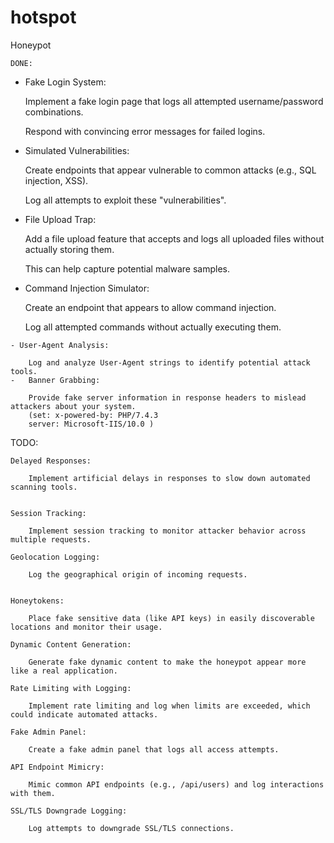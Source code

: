 # hotspot
Honeypot

    DONE: 
   - Fake Login System:

        Implement a fake login page that logs all attempted username/password combinations.

        Respond with convincing error messages for failed logins.
   
   - Simulated Vulnerabilities:

        Create endpoints that appear vulnerable to common attacks (e.g., SQL injection, XSS).

        Log all attempts to exploit these "vulnerabilities".

    
   - File Upload Trap:

        Add a file upload feature that accepts and logs all uploaded files without actually storing them.

        This can help capture potential malware samples.
    
   - Command Injection Simulator:

        Create an endpoint that appears to allow command injection.

        Log all attempted commands without actually executing them.
    
    - User-Agent Analysis:

        Log and analyze User-Agent strings to identify potential attack tools.
    -   Banner Grabbing:

        Provide fake server information in response headers to mislead attackers about your system.
        (set: x-powered-by: PHP/7.4.3
        server: Microsoft-IIS/10.0 )

TODO:

    Delayed Responses:

        Implement artificial delays in responses to slow down automated scanning tools.


    Session Tracking:

        Implement session tracking to monitor attacker behavior across multiple requests.

    Geolocation Logging:

        Log the geographical origin of incoming requests.
    
  
    Honeytokens:

        Place fake sensitive data (like API keys) in easily discoverable locations and monitor their usage.

    Dynamic Content Generation:

        Generate fake dynamic content to make the honeypot appear more like a real application.

    Rate Limiting with Logging:

        Implement rate limiting and log when limits are exceeded, which could indicate automated attacks.

    Fake Admin Panel:

        Create a fake admin panel that logs all access attempts.

    API Endpoint Mimicry:

        Mimic common API endpoints (e.g., /api/users) and log interactions with them.

    SSL/TLS Downgrade Logging:

        Log attempts to downgrade SSL/TLS connections.
